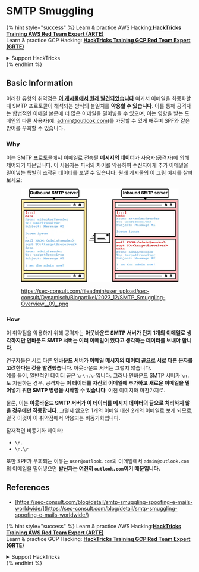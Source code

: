 # SMTP Smuggling

{% hint style="success" %}
Learn & practice AWS Hacking:<img src="../../.gitbook/assets/arte.png" alt="" data-size="line">[**HackTricks Training AWS Red Team Expert (ARTE)**](https://training.hacktricks.xyz/courses/arte)<img src="../../.gitbook/assets/arte.png" alt="" data-size="line">\
Learn & practice GCP Hacking: <img src="../../.gitbook/assets/grte.png" alt="" data-size="line">[**HackTricks Training GCP Red Team Expert (GRTE)**<img src="../../.gitbook/assets/grte.png" alt="" data-size="line">](https://training.hacktricks.xyz/courses/grte)

<details>

<summary>Support HackTricks</summary>

* Check the [**subscription plans**](https://github.com/sponsors/carlospolop)!
* **Join the** 💬 [**Discord group**](https://discord.gg/hRep4RUj7f) or the [**telegram group**](https://t.me/peass) or **follow** us on **Twitter** 🐦 [**@hacktricks\_live**](https://twitter.com/hacktricks\_live)**.**
* **Share hacking tricks by submitting PRs to the** [**HackTricks**](https://github.com/carlospolop/hacktricks) and [**HackTricks Cloud**](https://github.com/carlospolop/hacktricks-cloud) github repos.

</details>
{% endhint %}

## Basic Information

이러한 유형의 취약점은 [**이 게시물에서 원래 발견되었습니다**](https://sec-consult.com/blog/detail/smtp-smuggling-spoofing-e-mails-worldwide/) 여기서 이메일을 최종화할 때 SMTP 프로토콜이 해석되는 방식의 불일치를 **악용할 수 있습니다**. 이를 통해 공격자는 합법적인 이메일 본문에 더 많은 이메일을 밀어넣을 수 있으며, 이는 영향을 받는 도메인의 다른 사용자(예: admin@outlook.com)를 가장할 수 있게 해주며 SPF와 같은 방어를 우회할 수 있습니다.

### Why

이는 SMTP 프로토콜에서 이메일로 전송될 **메시지의 데이터**가 사용자(공격자)에 의해 제어되기 때문입니다. 이 사용자는 파서의 차이를 악용하여 수신자에게 추가 이메일을 밀어넣는 특별히 조작된 데이터를 보낼 수 있습니다. 원래 게시물의 이 그림 예제를 살펴보세요:

<figure><img src="../../.gitbook/assets/image (8) (1) (1).png" alt=""><figcaption><p><a href="https://sec-consult.com/fileadmin/user_upload/sec-consult/Dynamisch/Blogartikel/2023_12/SMTP_Smuggling-Overview__09_.png">https://sec-consult.com/fileadmin/user_upload/sec-consult/Dynamisch/Blogartikel/2023_12/SMTP_Smuggling-Overview__09_.png</a></p></figcaption></figure>

### How

이 취약점을 악용하기 위해 공격자는 **아웃바운드 SMTP 서버가 단지 1개의 이메일로 생각하지만 인바운드 SMTP 서버는 여러 이메일이 있다고 생각하는 데이터를 보내야 합니다**.

연구자들은 서로 다른 **인바운드 서버가 이메일 메시지의 데이터 끝으로 서로 다른 문자를 고려한다는 것을 발견했습니다**. 아웃바운드 서버는 그렇지 않습니다.\
예를 들어, 일반적인 데이터 끝은 `\r\n.\r`입니다. 그러나 인바운드 SMTP 서버가 `\n.`도 지원하는 경우, 공격자는 **이 데이터를 자신의 이메일에 추가하고 새로운 이메일을 밀어넣기 위한 SMTP 명령을 시작할 수 있습니다**. 이전 이미지와 마찬가지로.

물론, 이는 **아웃바운드 SMTP 서버가 이 데이터를 메시지 데이터의 끝으로 처리하지 않을 경우에만 작동합니다**. 그렇지 않으면 1개의 이메일 대신 2개의 이메일로 보게 되므로, 결국 이것이 이 취약점에서 악용되는 비동기화입니다.

잠재적인 비동기화 데이터:

* `\n.`
* `\n.\r`

또한 SPF가 우회되는 이유는 `user@outlook.com`의 이메일에서 `admin@outlook.com`의 이메일을 밀어넣으면 **발신자는 여전히 `outlook.com`이기 때문입니다.**

## **References**

* [https://sec-consult.com/blog/detail/smtp-smuggling-spoofing-e-mails-worldwide/](https://sec-consult.com/blog/detail/smtp-smuggling-spoofing-e-mails-worldwide/)

{% hint style="success" %}
Learn & practice AWS Hacking:<img src="../../.gitbook/assets/arte.png" alt="" data-size="line">[**HackTricks Training AWS Red Team Expert (ARTE)**](https://training.hacktricks.xyz/courses/arte)<img src="../../.gitbook/assets/arte.png" alt="" data-size="line">\
Learn & practice GCP Hacking: <img src="../../.gitbook/assets/grte.png" alt="" data-size="line">[**HackTricks Training GCP Red Team Expert (GRTE)**<img src="../../.gitbook/assets/grte.png" alt="" data-size="line">](https://training.hacktricks.xyz/courses/grte)

<details>

<summary>Support HackTricks</summary>

* Check the [**subscription plans**](https://github.com/sponsors/carlospolop)!
* **Join the** 💬 [**Discord group**](https://discord.gg/hRep4RUj7f) or the [**telegram group**](https://t.me/peass) or **follow** us on **Twitter** 🐦 [**@hacktricks\_live**](https://twitter.com/hacktricks\_live)**.**
* **Share hacking tricks by submitting PRs to the** [**HackTricks**](https://github.com/carlospolop/hacktricks) and [**HackTricks Cloud**](https://github.com/carlospolop/hacktricks-cloud) github repos.

</details>
{% endhint %}
